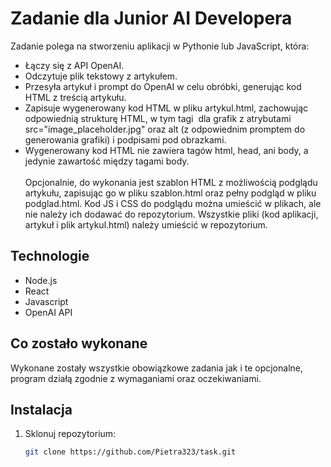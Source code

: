 # Zadanie dla Junior AI Developera

Zadanie polega na stworzeniu aplikacji w Pythonie lub JavaScript, która:
- Łączy się z API OpenAI.
- Odczytuje plik tekstowy z artykułem.
- Przesyła artykuł i prompt do OpenAI w celu obróbki, generując kod HTML z treścią artykułu.
- Zapisuje wygenerowany kod HTML w pliku artykul.html, zachowując odpowiednią strukturę HTML, w tym tagi <img> dla grafik z atrybutami src="image_placeholder.jpg" oraz alt (z odpowiednim promptem do generowania grafiki) i podpisami pod obrazkami.
- Wygenerowany kod HTML nie zawiera tagów html, head, ani body, a jedynie zawartość między tagami body.
<br><br>Opcjonalnie, do wykonania jest szablon HTML z możliwością podglądu artykułu, zapisując go w pliku szablon.html oraz pełny podgląd w pliku podglad.html. Kod JS i CSS do podglądu można umieścić w plikach, ale nie należy ich dodawać do repozytorium. Wszystkie pliki (kod aplikacji, artykuł i plik artykul.html) należy umieścić w repozytorium.

## Technologie
- Node.js
- React
- Javascript
- OpenAI API

## Co zostało wykonane
Wykonane zostały wszystkie obowiązkowe zadania jak i te opcjonalne, program działą zgodnie z wymaganiami oraz oczekiwaniami.

## Instalacja
1. Sklonuj repozytorium:
   ```bash
   git clone https://github.com/Pietra323/task.git
